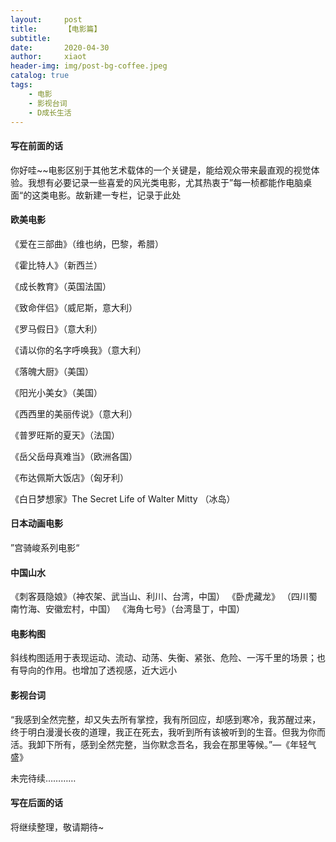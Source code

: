 ```yaml
---
layout:     post
title:      【电影篇】
subtitle:   
date:       2020-04-30
author:     xiaot
header-img: img/post-bg-coffee.jpeg
catalog: true
tags:
    - 电影
    - 影视台词
    - D成长生活
---
```

#### 写在前面的话

你好哇~~电影区别于其他艺术载体的一个关键是，能给观众带来最直观的视觉体验。我想有必要记录一些喜爱的风光类电影，尤其热衷于”每一桢都能作电脑桌面“的这类电影。故新建一专栏，记录于此处


#### 欧美电影

《爱在三部曲》（维也纳，巴黎，希腊）

《霍比特人》（新西兰）

《成长教育》（英国法国）

《致命伴侣》（威尼斯，意大利）

《罗马假日》（意大利）

《请以你的名字呼唤我》（意大利）

《落魄大厨》（美国）

《阳光小美女》（美国）

《西西里的美丽传说》（意大利）

《普罗旺斯的夏天》（法国）

《岳父岳母真难当》（欧洲各国）

《布达佩斯大饭店》（匈牙利）

《白日梦想家》The Secret Life of Walter Mitty （冰岛）




#### 日本动画电影

”宫骑峻系列电影“



#### 中国山水

《刺客聂隐娘》（神农架、武当山、利川、台湾，中国）
《卧虎藏龙》 （四川蜀南竹海、安徽宏村，中国）
《海角七号》（台湾垦丁，中国）



#### 电影构图

斜线构图适用于表现运动、流动、动荡、失衡、紧张、危险、一泻千里的场景；也有导向的作用。也增加了透视感，近大远小



#### 影视台词

“我感到全然完整，却又失去所有掌控，我有所回应，却感到寒冷，我苏醒过来，终于明白漫漫长夜的道理，我正在死去，我听到所有该被听到的生音。但我为你而活。我卸下所有，感到全然完整，当你默念吾名，我会在那里等候。”—《年轻气盛》




未完待续…………


#### 写在后面的话

将继续整理，敬请期待~